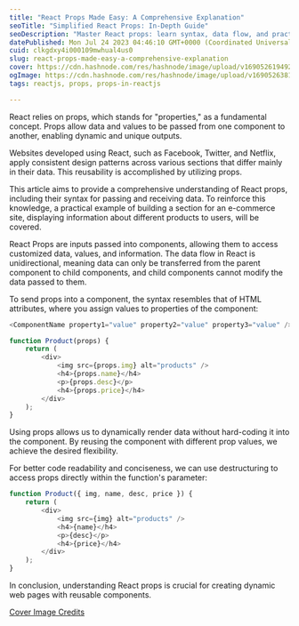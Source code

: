 ```yaml
---
title: "React Props Made Easy: A Comprehensive Explanation"
seoTitle: "Simplified React Props: In-Depth Guide"
seoDescription: "Master React props: learn syntax, data flow, and practical applications for dynamic, reusable components in web development"
datePublished: Mon Jul 24 2023 04:46:10 GMT+0000 (Coordinated Universal Time)
cuid: clkgdxy4i000109mwhual4us0
slug: react-props-made-easy-a-comprehensive-explanation
cover: https://cdn.hashnode.com/res/hashnode/image/upload/v1690526194920/ec79b6b3-517a-4a5d-95b6-41d5af44883d.jpeg
ogImage: https://cdn.hashnode.com/res/hashnode/image/upload/v1690526381252/39927f99-9803-4783-a210-0ce6afe54eb8.jpeg
tags: reactjs, props, props-in-reactjs

---
```


React relies on props, which stands for "properties," as a fundamental concept. Props allow data and values to be passed from one component to another, enabling dynamic and unique outputs.

Websites developed using React, such as Facebook, Twitter, and Netflix, apply consistent design patterns across various sections that differ mainly in their data. This reusability is accomplished by utilizing props.

This article aims to provide a comprehensive understanding of React props, including their syntax for passing and receiving data. To reinforce this knowledge, a practical example of building a section for an e-commerce site, displaying information about different products to users, will be covered.

React Props are inputs passed into components, allowing them to access customized data, values, and information. The data flow in React is unidirectional, meaning data can only be transferred from the parent component to child components, and child components cannot modify the data passed to them.

To send props into a component, the syntax resembles that of HTML attributes, where you assign values to properties of the component:

```javascript
<ComponentName property1="value" property2="value" property3="value" />
```

```javascript
function Product(props) {
    return (
        <div>
            <img src={props.img} alt="products" />
            <h4>{props.name}</h4>
            <p>{props.desc}</p>
            <h4>{props.price}</h4>
        </div>
    );
}
```

Using props allows us to dynamically render data without hard-coding it into the component. By reusing the component with different prop values, we achieve the desired flexibility.

For better code readability and conciseness, we can use destructuring to access props directly within the function's parameter:

```javascript
function Product({ img, name, desc, price }) {
    return (
        <div>
            <img src={img} alt="products" />
            <h4>{name}</h4>
            <p>{desc}</p>
            <h4>{price}</h4>
        </div>
    );
}
```

In conclusion, understanding React props is crucial for creating dynamic web pages with reusable components.

[Cover Image Credits](https://www.patterns.dev)